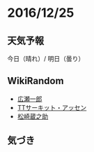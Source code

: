 # 2016/12/25

## 天気予報

今日（晴れ）/ 明日（曇り）

## WikiRandom

* [広瀬一郎](https://ja.wikipedia.org/wiki/%E5%BA%83%E7%80%AC%E4%B8%80%E9%83%8E)
* [TTサーキット・アッセン](https://ja.wikipedia.org/wiki/TT%E3%82%B5%E3%83%BC%E3%82%AD%E3%83%83%E3%83%88%E3%83%BB%E3%82%A2%E3%83%83%E3%82%BB%E3%83%B3)
* [松崎蔵之助](https://ja.wikipedia.org/wiki/%E6%9D%BE%E5%B4%8E%E8%94%B5%E4%B9%8B%E5%8A%A9)

## 気づき

